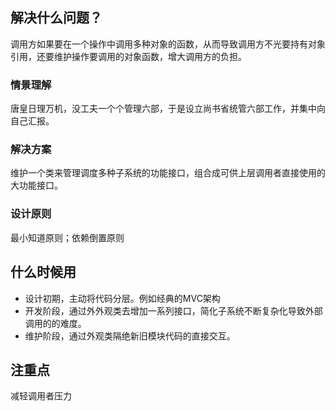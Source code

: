 ## 解决什么问题？

调用方如果要在一个操作中调用多种对象的函数，从而导致调用方不光要持有对象引用，还要维护操作要调用的对象函数，增大调用方的负担。

### 情景理解

唐皇日理万机，没工夫一个个管理六部，于是设立尚书省统管六部工作，并集中向自己汇报。

### 解决方案

维护一个类来管理调度多种子系统的功能接口，组合成可供上层调用者直接使用的大功能接口。

### 设计原则

最小知道原则；依赖倒置原则

## 什么时候用

- 设计初期，主动将代码分层。例如经典的MVC架构
- 开发阶段，通过外外观类去增加一系列接口，简化子系统不断复杂化导致外部调用的的难度。
- 维护阶段，通过外观类隔绝新旧模块代码的直接交互。

## 注重点

减轻调用者压力